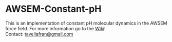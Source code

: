 # AWSEM-Constant-pH
This is an implementation of constant pH molecular dynamics in the AWSEM force field. For more information go to the [Wiki](https://github.com/Tatotavella/AWSEM-Constant-pH/wiki)!  
Contact: tavellafran@gmail.com
